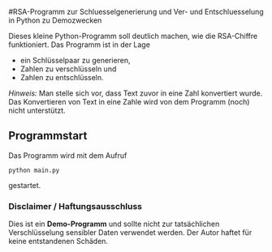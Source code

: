 #RSA-Programm zur Schluesselgenerierung und Ver- und Entschluesselung in Python zu Demozwecken

Dieses kleine Python-Programm soll deutlich machen, wie die RSA-Chiffre funktioniert. Das Programm ist in der Lage

* ein Schlüsselpaar zu generieren,
* Zahlen zu verschlüsseln und
* Zahlen zu entschlüsseln.

*Hinweis:* Man stelle sich vor, dass Text zuvor in eine Zahl konvertiert wurde. Das Konvertieren von Text in eine Zahle wird von dem Programm (noch) nicht unterstützt.

## Programmstart

Das Programm wird mit dem Aufruf

`python main.py`

gestartet. 

### Disclaimer / Haftungsausschluss
Dies ist ein **Demo-Programm** und sollte nicht zur tatsächlichen Verschlüsselung sensibler Daten verwendet werden. Der Autor haftet für keine entstandenen Schäden.
